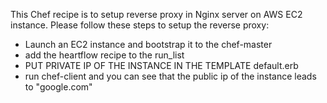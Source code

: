 This Chef recipe is to setup reverse proxy in Nginx server on AWS EC2 instance.
Please follow these steps to setup the reverse proxy:
 - Launch an EC2 instance and bootstrap it to the chef-master
 - add the heartflow recipe to the run_list
 - PUT PRIVATE IP OF THE INSTANCE IN THE TEMPLATE default.erb
 - run chef-client and you can see that the public ip of the instance leads to "google.com"
